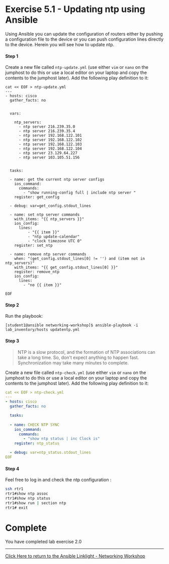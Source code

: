# Exercise 5.1 - Updating ntp using Ansible

Using Ansible you can update the configuration of routers either by pushing a configuration file to the device or you can push configuration lines directly to the device.  Herein you will see how to update ntp.

#### Step 1

Create a new file called `ntp-update.yml` (use either `vim` or `nano` on the jumphost to do this or use a local editor on your laptop and copy the contents to the jumphost later). Add the following play definition to it:


``` 
cat << EOF > ntp-update.yml
---
- hosts: cisco
  gather_facts: no


  vars:
  
    ntp_servers:
      - ntp server 216.239.35.0
      - ntp server 216.239.35.4
      - ntp server 192.168.122.101
      - ntp server 192.168.122.102
      - ntp server 192.168.122.103
      - ntp server 192.168.122.104
      - ntp server 23.129.64.227
      - ntp server 103.105.51.156


  tasks:
  
  - name: get the current ntp server configs
    ios_command:
      commands:
        - "show running-config full | include ntp server "
    register: get_config

  - debug: var=get_config.stdout_lines

  - name: set ntp server commands
    with_items: "{{ ntp_servers }}"
    ios_config:
      lines:
          - "{{ item }}"
          - "ntp update-calendar"
          - "clock timezone UTC 0"
    register: set_ntp

  - name: remove ntp server commands
    when: "(get_config.stdout_lines[0] != '') and (item not in ntp_servers)"
    with_items: "{{ get_config.stdout_lines[0] }}"
    register: remove_ntp
    ios_config:
      lines:
        - "no {{ item }}"

EOF
```

#### Step 2

Run the playbook:

``` shell
[student1@ansible networking-workshop]$ ansible-playbook -i lab_inventory/hosts updatentp.yml
```


#### Step 3
> NTP is a slow protocol, and the formation of NTP associations can take a long time. So, don't expect anything to happen fast. Synchronization may take many minutes to complete.

Create a new file called `ntp-check.yml` (use either `vim` or `nano` on the jumphost to do this or use a local editor on your laptop and copy the contents to the jumphost later). Add the following play definition to it:


``` yaml
cat << EOF > ntp-check.yml 
---
- hosts: cisco
  gather_facts: no

  tasks:
  
  - name: CHECK NTP SYNC
    ios_command:
      commands:
        - "show ntp status | inc Clock is"
    register: ntp_status

  - debug: var=ntp_status.stdout_lines
EOF
```

#### Step 4

Feel free to log in and check the ntp configuration :

```bash
ssh rtr1
rtr1#show ntp assoc
rtr1#show ntp status
rtr1#show run | section ntp
rtr1# exit
```


# Complete

You have completed lab exercise 2.0

---
[Click Here to return to the Ansible Linklight - Networking Workshop](../../README.md)
<!--stackedit_data:
eyJoaXN0b3J5IjpbMzIzMTA0Mjg1LDEzNTk5MjAzMDYsMjQ5Mj
IwNTEyLDE1NzU0MTU5MTcsODU1NTk5NDc3LDg1NTU5OTQ3Nywx
OTUzNTM1ODk2XX0=
-->
